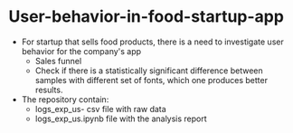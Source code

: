# User-behavior-in-food-startup-app
* For startup that sells food products, there is a need to investigate user behavior for the company's app
    * Sales funnel
    * Check if there is a statistically significant difference between samples with different set of fonts, which one  produces better results.
* The repository contain: 
    * logs_exp_us- csv file with raw data 
    * logs_exp_us.ipynb file with the analysis report 
